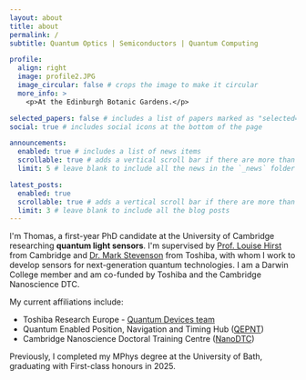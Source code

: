 ```yaml
---
layout: about
title: about
permalink: /
subtitle: Quantum Optics | Semiconductors | Quantum Computing

profile:
  align: right
  image: profile2.JPG
  image_circular: false # crops the image to make it circular
  more_info: >
    <p>At the Edinburgh Botanic Gardens.</p>

selected_papers: false # includes a list of papers marked as "selected={true}"
social: true # includes social icons at the bottom of the page

announcements:
  enabled: true # includes a list of news items
  scrollable: true # adds a vertical scroll bar if there are more than 3 news items
  limit: 5 # leave blank to include all the news in the `_news` folder

latest_posts:
  enabled: true
  scrollable: true # adds a vertical scroll bar if there are more than 3 new posts items
  limit: 3 # leave blank to include all the blog posts
---
```


I'm Thomas, a first-year PhD candidate at the University of Cambridge researching **quantum light sensors**. I'm supervised by [Prof. Louise Hirst](https://www.phy.cam.ac.uk/profile/prof-louise-hirst/) from Cambridge and [Dr. Mark Stevenson](https://scholar.google.com/citations?user=DR9KmDwAAAAJ&hl=en&oi=ao) from Toshiba, with whom I work to develop sensors for next-generation quantum technologies. I am a Darwin College member and am co-funded by Toshiba and the Cambridge Nanoscience DTC.

My current affiliations include:
 - Toshiba Research Europe - [Quantum Devices team](https://www.toshiba.eu/cambridge-research-laboratory/quantum-information-group/)
 - Quantum Enabled Position, Navigation and Timing Hub ([QEPNT](https://www.qepnt.org/))
 - Cambridge Nanoscience Doctoral Training Centre ([NanoDTC](https://www.nanodtc.cam.ac.uk/))

Previously, I completed my MPhys degree at the University of Bath, graduating with First-class honours in 2025. 